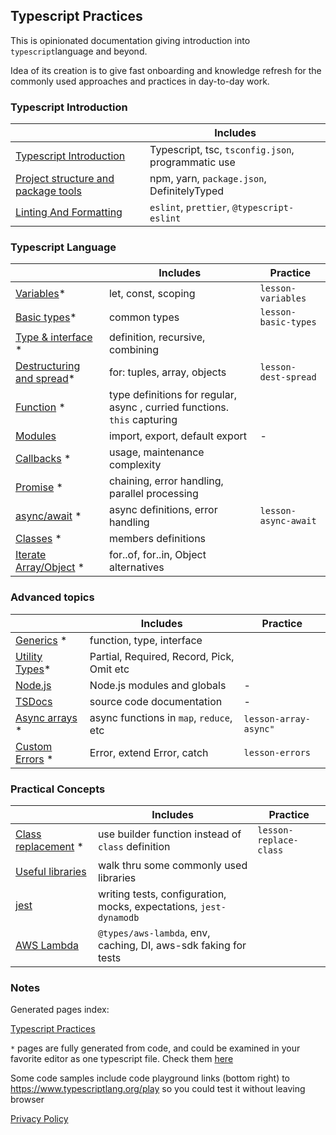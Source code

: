 ## Typescript Practices

This is opinionated documentation giving introduction into `typescript`language and beyond.

Idea of its creation is to give fast onboarding and knowledge refresh for the commonly used approaches and practices
in day-to-day work.

### Typescript Introduction

|                                                             | Includes                                           |
| ----------------------------------------------------------- | -------------------------------------------------- |
| [Typescript Introduction](./content/typescript.md)          | Typescript, tsc, `tsconfig.json`, programmatic use |
| [Project structure and package tools](./content/project.md) | npm, yarn, `package.json`, DefinitelyTyped         |
| [Linting And Formatting](./content/lint-format.md)          | `eslint`, `prettier`, `@typescript-eslint`         |

### Typescript Language

|                                                               | Includes                                                                  | Practice             |
| ------------------------------------------------------------- | ------------------------------------------------------------------------- | -------------------- |
| [Variables](./pages/language/variables.md)\*                  | let, const, scoping                                                       | `lesson-variables`   |
| [Basic types](./pages/language/basic-types.md)\*              | common types                                                              | `lesson-basic-types` |
| [Type & interface](./pages/language/type-interface.md) \*     | definition, recursive, combining                                          |                      |
| [Destructuring and spread](./pages/language/dest-spread.md)\* | for: tuples, array, objects                                               | `lesson-dest-spread` |
| [Function](./pages/language/function.md) \*                   | type definitions for regular, async , curried functions. `this` capturing |                      |
| [Modules](./content/modules.md)                               | import, export, default export                                            | -                    |
| [Callbacks](./pages/language/callbacks.md) \*                 | usage, maintenance complexity                                             |                      |
| [Promise](./pages/language/promise.md) \*                     | chaining, error handling, parallel processing                             |                      |
| [async/await](./pages/language/async-await.md) \*             | async definitions, error handling                                         | `lesson-async-await` |
| [Classes](./pages/language/classes.md) \*                     | members definitions                                                       |                      |
| [Iterate Array/Object](./pages/language/iterate.md) \*        | for..of, for..in, Object alternatives                                     |                      |

### Advanced topics

|                                                      | Includes                                  | Practice              |
| ---------------------------------------------------- | ----------------------------------------- | --------------------- |
| [Generics](./pages/language/generics.md) \*          | function, type, interface                 |                       |
| [Utility Types](./pages/language/utility-types.md)\* | Partial, Required, Record, Pick, Omit etc |                       |
| [Node.js](./content/nodejs-lib.md)                   | Node.js modules and globals               | -                     |
| [TSDocs](./content/tsdocs.md)                        | source code documentation                 | -                     |
| [Async arrays](./pages/topics/array-async.md) \*     | async functions in `map`, `reduce`, etc   | `lesson-array-async"` |
| [Custom Errors](./pages/topics/errors.md) \*         | Error, extend Error, catch                | `lesson-errors`       |

### Practical Concepts

|                                                         | Includes                                                           | Practice               |
| ------------------------------------------------------- | ------------------------------------------------------------------ | ---------------------- |
| [Class replacement](./pages/topics/replace-class.md) \* | use builder function instead of `class` definition                 | `lesson-replace-class` |
| [Useful libraries](./content/useful-libraries.md)       | walk thru some commonly used libraries                             |                        |
| [jest](./content/jest.md)                               | writing tests, configuration, mocks, expectations, `jest-dynamodb` |                        |
| [AWS Lambda](./content/lambda.md)                       | `@types/aws-lambda`, env, caching, DI, aws-sdk faking for tests    |                        |

### Notes

Generated pages index:

[Typescript Practices](./pages/index.md)

`*` pages are fully generated from code, and could be examined in your favorite editor as one typescript file. Check them [here](https://github.com/omakoleg/typescript-practices/tree/master/src/language)

Some code samples include code playground links (bottom right) to <https://www.typescriptlang.org/play> so you could
test it without leaving browser

[Privacy Policy](./privacy.md)
